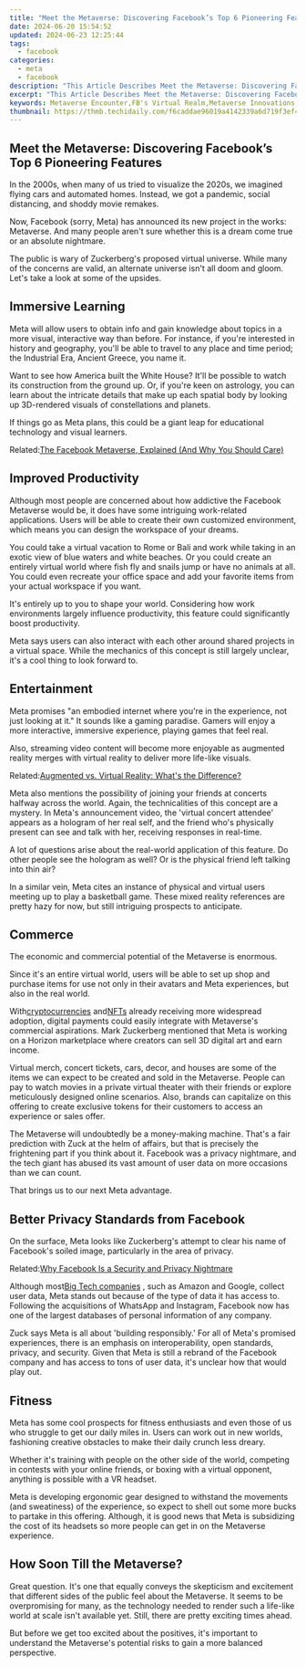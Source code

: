 ```yaml
---
title: "Meet the Metaverse: Discovering Facebook’s Top 6 Pioneering Features"
date: 2024-06-20 15:54:52
updated: 2024-06-23 12:25:44
tags:
  - facebook
categories:
  - meta
  - facebook
description: "This Article Describes Meet the Metaverse: Discovering Facebook’s Top 6 Pioneering Features"
excerpt: "This Article Describes Meet the Metaverse: Discovering Facebook’s Top 6 Pioneering Features"
keywords: Metaverse Encounter,FB's Virtual Realm,Metaverse Innovations,Social VR Expansion,Pioneer Metaverse Features,Facebook Virtual Frontier,Top Six Metaverse Advances
thumbnail: https://thmb.techidaily.com/f6caddae96019a4142339a6d719f3ef49075dd557e8c99c8c7fa75aee528315d.jpg
---
```


## Meet the Metaverse: Discovering Facebook’s Top 6 Pioneering Features

 In the 2000s, when many of us tried to visualize the 2020s, we imagined flying cars and automated homes. Instead, we got a pandemic, social distancing, and shoddy movie remakes.

 Now, Facebook (sorry, Meta) has announced its new project in the works: Metaverse. And many people aren't sure whether this is a dream come true or an absolute nightmare.

 The public is wary of Zuckerberg's proposed virtual universe. While many of the concerns are valid, an alternate universe isn't all doom and gloom. Let's take a look at some of the upsides.

## Immersive Learning

 Meta will allow users to obtain info and gain knowledge about topics in a more visual, interactive way than before. For instance, if you're interested in history and geography, you'll be able to travel to any place and time period; the Industrial Era, Ancient Greece, you name it.

 Want to see how America built the White House? It'll be possible to watch its construction from the ground up. Or, if you're keen on astrology, you can learn about the intricate details that make up each spatial body by looking up 3D-rendered visuals of constellations and planets.

 If things go as Meta plans, this could be a giant leap for educational technology and visual learners.

 Related:[The Facebook Metaverse, Explained (And Why You Should Care)](https://www.makeuseof.com/facebook-metaverse-explained/)

## Improved Productivity

 Although most people are concerned about how addictive the Facebook Metaverse would be, it does have some intriguing work-related applications. Users will be able to create their own customized environment, which means you can design the workspace of your dreams.

 You could take a virtual vacation to Rome or Bali and work while taking in an exotic view of blue waters and white beaches. Or you could create an entirely virtual world where fish fly and snails jump or have no animals at all. You could even recreate your office space and add your favorite items from your actual workspace if you want.

 It's entirely up to you to shape your world. Considering how work environments largely influence productivity, this feature could significantly boost productivity.

 Meta says users can also interact with each other around shared projects in a virtual space. While the mechanics of this concept is still largely unclear, it's a cool thing to look forward to.

## Entertainment

 Meta promises "an embodied internet where you're in the experience, not just looking at it." It sounds like a gaming paradise. Gamers will enjoy a more interactive, immersive experience, playing games that feel real.

 Also, streaming video content will become more enjoyable as augmented reality merges with virtual reality to deliver more life-like visuals.

 Related:[Augmented vs. Virtual Reality: What's the Difference?](https://www.makeuseof.com/tag/augmented-vs-virtual-reality-whats-difference/)

 Meta also mentions the possibility of joining your friends at concerts halfway across the world. Again, the technicalities of this concept are a mystery. In Meta's announcement video, the 'virtual concert attendee' appears as a hologram of her real self, and the friend who's physically present can see and talk with her, receiving responses in real-time.

 A lot of questions arise about the real-world application of this feature. Do other people see the hologram as well? Or is the physical friend left talking into thin air?

 In a similar vein, Meta cites an instance of physical and virtual users meeting up to play a basketball game. These mixed reality references are pretty hazy for now, but still intriguing prospects to anticipate.

## Commerce

The economic and commercial potential of the Metaverse is enormous.

 Since it's an entire virtual world, users will be able to set up shop and purchase items for use not only in their avatars and Meta experiences, but also in the real world.

 With[cryptocurrencies](https://www.makeuseof.com/how-does-cryptocurrency-work/) and[NFTs](https://www.makeuseof.com/what-is-a-non-fungible-token-nft/) already receiving more widespread adoption, digital payments could easily integrate with Metaverse's commercial aspirations. Mark Zuckerberg mentioned that Meta is working on a Horizon marketplace where creators can sell 3D digital art and earn income.

 Virtual merch, concert tickets, cars, decor, and houses are some of the items we can expect to be created and sold in the Metaverse. People can pay to watch movies in a private virtual theater with their friends or explore meticulously designed online scenarios. Also, brands can capitalize on this offering to create exclusive tokens for their customers to access an experience or sales offer.

 The Metaverse will undoubtedly be a money-making machine. That's a fair prediction with Zuck at the helm of affairs, but that is precisely the frightening part if you think about it. Facebook was a privacy nightmare, and the tech giant has abused its vast amount of user data on more occasions than we can count.

That brings us to our next Meta advantage.

## Better Privacy Standards from Facebook

 On the surface, Meta looks like Zuckerberg's attempt to clear his name of Facebook's soiled image, particularly in the area of privacy.

 Related:[Why Facebook Is a Security and Privacy Nightmare](https://www.makeuseof.com/tag/facebook-security-privacy-nightmare/)

 Although most[Big Tech companies](http://www.makeuseof.com/what-is-big-tech-and-why-is-the-government-trying-to-break-it-up-/) , such as Amazon and Google, collect user data, Meta stands out because of the type of data it has access to. Following the acquisitions of WhatsApp and Instagram, Facebook now has one of the largest databases of personal information of any company.

 Zuck says Meta is all about 'building responsibly.' For all of Meta's promised experiences, there is an emphasis on interoperability, open standards, privacy, and security. Given that Meta is still a rebrand of the Facebook company and has access to tons of user data, it's unclear how that would play out.

## Fitness

 Meta has some cool prospects for fitness enthusiasts and even those of us who struggle to get our daily miles in. Users can work out in new worlds, fashioning creative obstacles to make their daily crunch less dreary.

 Whether it's training with people on the other side of the world, competing in contests with your online friends, or boxing with a virtual opponent, anything is possible with a VR headset.

 Meta is developing ergonomic gear designed to withstand the movements (and sweatiness) of the experience, so expect to shell out some more bucks to partake in this offering. Although, it is good news that Meta is subsidizing the cost of its headsets so more people can get in on the Metaverse experience.

## How Soon Till the Metaverse?

 Great question. It's one that equally conveys the skepticism and excitement that different sides of the public feel about the Metaverse. It seems to be overpromising for many, as the technology needed to render such a life-like world at scale isn't available yet. Still, there are pretty exciting times ahead.

 But before we get too excited about the positives, it's important to understand the Metaverse's potential risks to gain a more balanced perspective.


<ins class="adsbygoogle"
     style="display:block"
     data-ad-format="autorelaxed"
     data-ad-client="ca-pub-7571918770474297"
     data-ad-slot="1223367746"></ins>



<ins class="adsbygoogle"
     style="display:block"
     data-ad-client="ca-pub-7571918770474297"
     data-ad-slot="8358498916"
     data-ad-format="auto"
     data-full-width-responsive="true"></ins>
